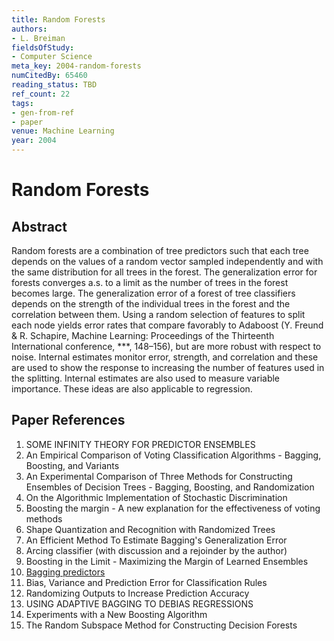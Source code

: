 ```yaml
---
title: Random Forests
authors:
- L. Breiman
fieldsOfStudy:
- Computer Science
meta_key: 2004-random-forests
numCitedBy: 65460
reading_status: TBD
ref_count: 22
tags:
- gen-from-ref
- paper
venue: Machine Learning
year: 2004
---
```


# Random Forests

## Abstract

Random forests are a combination of tree predictors such that each tree depends on the values of a random vector sampled independently and with the same distribution for all trees in the forest. The generalization error for forests converges a.s. to a limit as the number of trees in the forest becomes large. The generalization error of a forest of tree classifiers depends on the strength of the individual trees in the forest and the correlation between them. Using a random selection of features to split each node yields error rates that compare favorably to Adaboost (Y. Freund & R. Schapire, Machine Learning: Proceedings of the Thirteenth International conference, ***, 148–156), but are more robust with respect to noise. Internal estimates monitor error, strength, and correlation and these are used to show the response to increasing the number of features used in the splitting. Internal estimates are also used to measure variable importance. These ideas are also applicable to regression.

## Paper References

1. SOME INFINITY THEORY FOR PREDICTOR ENSEMBLES
2. An Empirical Comparison of Voting Classification Algorithms - Bagging, Boosting, and Variants
3. An Experimental Comparison of Three Methods for Constructing Ensembles of Decision Trees - Bagging, Boosting, and Randomization
4. On the Algorithmic Implementation of Stochastic Discrimination
5. Boosting the margin - A new explanation for the effectiveness of voting methods
6. Shape Quantization and Recognition with Randomized Trees
7. An Efficient Method To Estimate Bagging's Generalization Error
8. Arcing classifier (with discussion and a rejoinder by the author)
9. Boosting in the Limit - Maximizing the Margin of Learned Ensembles
10. [Bagging predictors](2004-bagging-predictors)
11. Bias, Variance and Prediction Error for Classification Rules
12. Randomizing Outputs to Increase Prediction Accuracy
13. USING ADAPTIVE BAGGING TO DEBIAS REGRESSIONS
14. Experiments with a New Boosting Algorithm
15. The Random Subspace Method for Constructing Decision Forests
